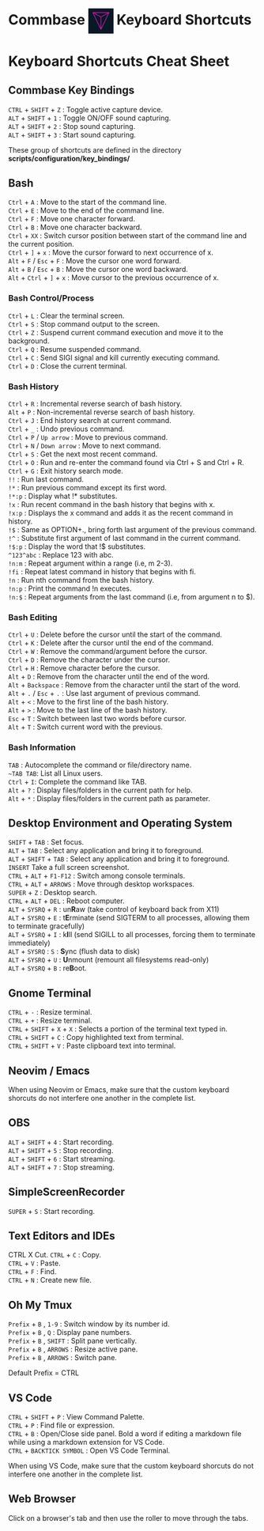 # Commbase <img align="center" alt="Visual Studio Code" width="10%" src="./images/commbase.png" /> Keyboard Shortcuts

# Keyboard Shortcuts Cheat Sheet

## Commbase Key Bindings

`CTRL` + `SHIFT` + `Z` : Toggle active capture device.
<br />`ALT` + `SHIFT` + `1` : Toggle ON/OFF sound capturing.
<br />`ALT` + `SHIFT` + `2` : Stop sound capturing.
<br />`ALT` + `SHIFT` + `3` : Start sound capturing.

These group of shortcuts are defined in the directory **scripts/configuration/key_bindings/**

## Bash

`Ctrl` + `A` : Move to the start of the command line.
<br />`Ctrl` + `E` : Move to the end of the command line.
<br />`Ctrl` + `F` : Move one character forward.
<br />`Ctrl` + `B` : Move one character backward.
<br />`Ctrl` + `XX` : Switch cursor position between start of the command line and the current position.
<br />`Ctrl` + `]` + `x` : Move the cursor forward to next occurrence of x.
<br />`Alt` + `F` / `Esc` + `F` : Move the cursor one word forward.
<br />`Alt` + `B` / `Esc` + `B`	:	Move the cursor one word backward.
<br />`Alt` + `Ctrl` + `]` + `x` : Move cursor to the previous occurrence of x.

###	Bash Control/Process

`Ctrl` + `L` : Clear the terminal screen.
<br />`Ctrl` + `S` : Stop command output to the screen.
<br />`Ctrl` + `Z` : Suspend current command execution and move it to the background.
<br />`Ctrl` + `Q` : Resume suspended command.
<br />`Ctrl` + `C` : Send SIGI signal and kill currently executing command.
<br />`Ctrl` + `D` : Close the current terminal.

###	Bash History

`Ctrl` + `R` : Incremental reverse search of bash history.
<br />`Alt` + `P` : Non-incremental reverse search of bash history.
<br />`Ctrl` + `J` : End history search at current command.
<br />`Ctrl` + `_` :	Undo previous command.
<br />`Ctrl` + `P` / `Up arrow` : Move to previous command.
<br />`Ctrl` + `N` / `Down arrow` :	Move to next command.
<br />`Ctrl` + `S` : Get the next most recent command.
<br />`Ctrl` + `O` : Run and re-enter the command found via Ctrl + S and Ctrl + R.
<br />`Ctrl` + `G` : Exit history search mode.
<br />`!!` : Run last command.
<br />`!*` : Run previous command except its first word.
<br />`!*:p` : Display what !* substitutes.
<br />`!x` : Run recent command in the bash history that begins with x.
<br />`!x:p` : Displays the x command and adds it as the recent command in history.
<br />`!$` : Same as OPTION+., bring forth last argument of the previous command.
<br />`!^` : Substitute first argument of last command in the current command.
<br />`!$:p` : Display the word that !$ substitutes.
<br />`^123^abc` : Replace 123 with abc.
<br />`!n:m` : Repeat argument within a range (i.e, m 2-3).
<br />`!fi`	:	Repeat latest command in history that begins with fi.
<br />`!n` : Run nth command from the bash history.
<br />`!n:p` : Print the command !n executes.
<br />`!n:$` : Repeat arguments from the last command (i.e, from argument n to $).

###	Bash Editing

`Ctrl` + `U` : Delete before the cursor until the start of the command.
<br />`Ctrl` + `K` : Delete after the cursor until the end of the command.
<br />`Ctrl` + `W` : Remove the command/argument before the cursor.
<br />`Ctrl` + `D` : Remove the character under the cursor.
<br />`Ctrl` + `H` : Remove character before the cursor.
<br />`Alt` + `D` : Remove from the character until the end of the word.
<br />`Alt` + `Backspace` : Remove from the character until the start of the word.
<br />`Alt` + `.` / `Esc` + `.` : Use last argument of previous command.
<br />`Alt` + `<` : Move to the first line of the bash history.
<br />`Alt` + `>` : Move to the last line of the bash history.
<br />`Esc` + `T` : Switch between last two words before cursor.
<br />`Alt` + `T` : Switch current word with the previous.

###	Bash Information

`TAB` : Autocomplete the command or file/directory name.
<br />`~TAB TAB`:	List all Linux users.
<br />`Ctrl` + `I`: Complete the command like TAB.
<br />`Alt` + `?` : Display files/folders in the current path for help.
<br />`Alt` + `*` : Display files/folders in the current path as parameter.

## Desktop Environment and Operating System

`SHIFT` + `TAB` : Set focus.
<br />`ALT` + `TAB` : Select any application and bring it to foreground.
<br />`ALT` + `SHIFT` + `TAB` : Select any application and bring it to foreground.
<br />`INSERT` Take a full screen screenshot.
<br />`CTRL` + `ALT` + `F1-F12` : Switch among console terminals.
<br />`CTRL` + `ALT` + `ARROWS` : Move through desktop workspaces.
<br />`SUPER` + `Z` : Desktop search.
<br />`CTRL` + `ALT` + `DEL` : Reboot computer.
<br />`ALT` + `SYSRQ` + `R` : un**R**aw (take control of keyboard back from X11)
<br />`ALT` + `SYSRQ` + `E` : t**E**rminate (send SIGTERM to all processes, allowing them to terminate gracefully)
<br />`ALT` + `SYSRQ` + `I` : k**I**ll (send SIGILL to all processes, forcing them to terminate immediately)
<br />`ALT` + `SYSRQ` : `S` : **S**ync (flush data to disk)
<br />`ALT` + `SYSRQ` + `U` : **U**nmount (remount all filesystems read-only)
<br />`ALT` + `SYSRQ` + `B` : re**B**oot.

## Gnome Terminal

`CTRL` + `-` : Resize terminal.
<br />`CTRL` + `+` : Resize terminal.
<br />`CTRL` + `SHIFT` + `X` + `X` : Selects a portion of the terminal text typed in.
<br />`CTRL` + `SHIFT` + `C` : Copy highlighted text from terminal.
<br />`CTRL` + `SHIFT` + `V` : Paste clipboard text into terminal.

## Neovim / Emacs

When using Neovim or Emacs, make sure that the custom keyboard shorcuts do not interfere one another in the complete list.

## OBS

`ALT` + `SHIFT` + `4` : Start recording.
<br />`ALT` + `SHIFT` + `5` : Stop recording.
<br />`ALT` + `SHIFT` + `6` : Start streaming.
<br />`ALT` + `SHIFT` + `7` : Stop streaming.

## SimpleScreenRecorder

`SUPER` + `S` : Start recording.

## Text Editors and IDEs

CTRL	X	Cut.
`CTRL` + `C` : Copy.
<br />`CTRL` + `V` : Paste.
<br />`CTRL` + `F` : Find.
<br />`CTRL` + `N` : Create new file.

## Oh My Tmux

`Prefix` + `B` , `1-9` : Switch window by its number id.
<br />`Prefix` + `B` , `Q` : Display pane numbers.
<br />`Prefix` + `B` , `SHIFT` : Split pane vertically.
<br />`Prefix` + `B` , `ARROWS` : Resize active pane.
<br />`Prefix` + `B` , `ARROWS` : Switch pane.

Default Prefix = CTRL

## VS Code

`CTRL` + `SHIFT` + `P` : View Command Palette.
<br />`CTRL` + `P` : Find file or expression.
<br />`CTRL` + `B` : Open/Close side panel. Bold a word if editing a markdown file while using a markdown extension for VS Code.
<br />`CTRL` + `BACKTICK SYMBOL` : Open VS Code Terminal.

When using VS Code, make sure that the custom keyboard shorcuts do not interfere one another in the complete list.

## Web Browser

Click on a browser's tab and then use the roller to move through the tabs.

